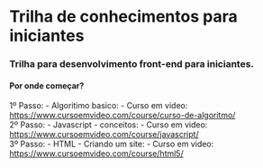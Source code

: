 # Trilha de conhecimentos para iniciantes

### Trilha para desenvolvimento front-end para iniciantes.

#### Por onde começar?
   1º Passo:
      - Algoritimo basico:
          - Curso em video: https://www.cursoemvideo.com/course/curso-de-algoritmo/
   <br>
   2º Passo:
      - Javascript - conceitos:
          - Curso em video: https://www.cursoemvideo.com/course/javascript/
   <br>
   3º Passo:
      - HTML - Criando um site:
          - Curso em video: https://www.cursoemvideo.com/course/html5/
